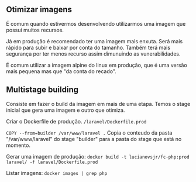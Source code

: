 ## Otimizar imagens

É comum quando estivermos desenvolvendo utilizarmos uma imagem que possui muitos recursos.

Já em produção é recomendado ter uma imagem mais enxuta.
Será mais rápido para subir e baixar por conta do tamanho.
Também terá mais segurança por ter menos recurso assim dimunuindo as vunerabilidades.

É comum utilizar a imagem alpine do linux em produção, que é uma versão mais pequena mas que "da conta do recado".

## Multistage building
Consiste em fazer o build da imagem em mais de uma etapa.
Temos o stage inicial que gera uma imagem e outro que otimiza.

Criar o Dockerfile de produção. `/laravel/Dockerfile.prod`

`COPY --from=builder /var/www/laravel .`
Copia o conteudo da pasta "/var/www/laravel" do stage "builder" para a pasta do stage que está no momento.

Gerar uma imagem de produção: `docker build -t lucianovsjr/fc-php:prod laravel/ -f laravel/Dockerfile.prod`

Listar imagens: `docker images | grep php`
